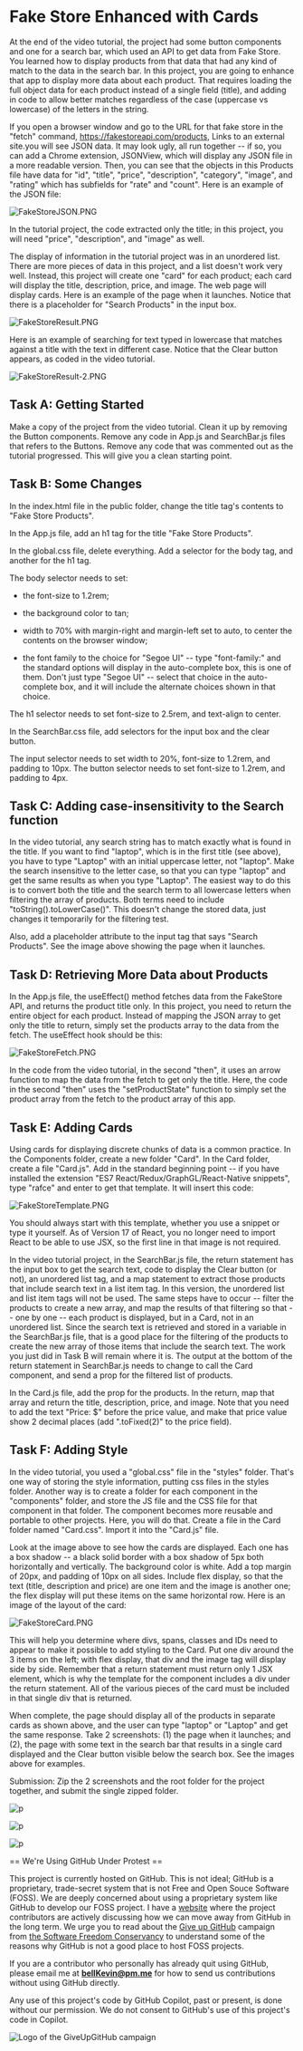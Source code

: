 # Fake Store Enhanced with Cards

At the end of the video tutorial, the project had some button components and one for a search bar, which used an API to get data from Fake Store. You learned how to display products from that data that had any kind of match to the data in the search bar. In this project, you are going to enhance that app to display more data about each product. That requires loading the full object data for each product instead of a single field (title), and adding in code to allow better matches regardless of the case (uppercase vs lowercase) of the letters in the string.

If you open a browser window and go to the URL for that fake store in the "fetch" command, https://fakestoreapi.com/products, Links to an external site.you will see JSON data. It may look ugly, all run together -- if so, you can add a Chrome extension, JSONView, which will display any JSON file in a more readable version. Then, you can see that the objects in this Products file have data for "id", "title", "price", "description", "category", "image", and "rating" which has subfields for "rate" and "count". Here is an example of the JSON file:

![FakeStoreJSON.PNG](https://github.com/bell-kevin/fakeStoreEnhancedWithCards/blob/main/readMePictures/FakeStoreJSON.PNG)

In the tutorial project, the code extracted only the title; in this project, you will need "price", "description", and "image" as well.

The display of information in the tutorial project was in an unordered list. There are more pieces of data in this project, and a list doesn't work very well. Instead, this project will create one "card" for each product; each card will display the title, description, price, and image. The web page will display cards. Here is an example of the page when it launches. Notice that there is a placeholder for "Search Products" in the input box.

![FakeStoreResult.PNG](https://github.com/bell-kevin/fakeStoreEnhancedWithCards/blob/main/readMePictures/FakeStoreResult.PNG)

Here is an example of searching for text typed in lowercase that matches against a title with the text in different case. Notice that the Clear button appears, as coded in the video tutorial. 

![FakeStoreResult-2.PNG](https://github.com/bell-kevin/fakeStoreEnhancedWithCards/blob/main/readMePictures/FakeStoreResult-2.PNG)

## Task A: Getting Started

Make a copy of the project from the video tutorial. Clean it up by removing the Button components. Remove any code in App.js and SearchBar.js files that refers to the Buttons. Remove any code that was commented out as the tutorial progressed. This will give you a clean starting point.

 

## Task B: Some Changes

In the index.html file in the public folder, change the title tag's contents to "Fake Store Products".

In the App.js file, add an h1 tag for the title "Fake Store Products".

In the global.css file, delete everything. Add a selector for the body tag, and another for the h1 tag.

The body selector needs to set:

- the font-size to 1.2rem;

- the background color to tan;

- width to 70% with margin-right and margin-left set to auto, to center the contents on the browser window;

- the font family to the choice for "Segoe UI" -- type "font-family:" and the standard options will display in the auto-complete box, this is one of them. Don't just type "Segoe UI" -- select that choice in the auto-complete box, and it will include the alternate choices shown in that choice. 

The h1 selector needs to set font-size to 2.5rem, and text-align to center.

In the SearchBar.css file, add selectors for the input box and the clear button.

The input selector needs to set width to 20%, font-size to 1.2rem, and padding to 10px. The button selector needs to set font-size to 1.2rem, and padding to 4px.

 

## Task C: Adding case-insensitivity to the Search function

In the video tutorial, any search string has to match exactly what is found in the title. If you want to find "laptop", which is in the first title (see above), you have to type "Laptop" with an initial uppercase letter, not "laptop". Make the search insensitive to the letter case, so that you can type "laptop" and get the same results as when you type "Laptop". The easiest way to do this is to convert both the title and the search term to all lowercase letters when filtering the array of products. Both terms need to include "toString().toLowerCase()". This doesn't change the stored data, just changes it temporarily for the filtering test.

Also, add a placeholder attribute to the input tag that says "Search Products". See the image above showing the page when it launches.

 

## Task D: Retrieving More Data about Products

In the App.js file, the useEffect() method fetches data from the FakeStore API, and returns the product title only. In this project, you need to return the entire object for each product. Instead of mapping the JSON array to get only the title to return, simply set the products array to the data from the fetch. The useEffect hook should be this:

![FakeStoreFetch.PNG](https://github.com/bell-kevin/fakeStoreEnhancedWithCards/blob/main/readMePictures/FakeStoreFetch.PNG)

In the code from the video tutorial, in the second "then", it uses an arrow function to map the data from the fetch to get only the title. Here, the code in the second "then" uses the "setProductState" function to simply set the product array from the fetch to the product array of this app.

 

## Task E: Adding Cards

Using cards for displaying discrete chunks of data is a common practice. In the Components folder, create a new folder "Card". In the Card folder, create a file "Card.js". Add in the standard beginning point -- if you have installed the extension "ES7 React/Redux/GraphGL/React-Native snippets", type "rafce" and enter to get that template. It will insert this code:

![FakeStoreTemplate.PNG](https://github.com/bell-kevin/fakeStoreEnhancedWithCards/blob/main/readMePictures/FakeStoreTemplate.PNG)

You should always start with this template, whether you use a snippet or type it yourself. As of Version 17 of React, you no longer need to import React to be able to use JSX, so the first line in that image is not required.

In the video tutorial project, in the SearchBar.js file, the return statement has the input box to get the search text, code to display the Clear button (or not), an unordered list tag, and a map statement to extract those products that include search text in a list item tag. In this version, the unordered list and list item tags will not be used. The same steps have to occur -- filter the products to create a new array, and map the results of that filtering so that -- one by one -- each product is displayed, but in a Card, not in an unordered list. Since the search text is retrieved and stored in a variable in the SearchBar.js file, that is a good place for the filtering of the products to create the new array of those items that include the search text. The work you just did in Task B will remain where it is. The output at the bottom of the return statement in SearchBar.js needs to change to call the Card component, and send a prop for the filtered list of products.

In the Card.js file, add the prop for the products. In the return, map that array and return the title, description, price, and image. Note that you need to add the text "Price: $" before the price value, and make that price value show 2 decimal places (add ".toFixed(2)" to the price field).

 

## Task F: Adding Style

In the video tutorial, you used a "global.css" file in the "styles" folder. That's one way of storing the style information, putting css files in the styles folder. Another way is to create a folder for each component in the "components" folder, and store the JS file and the CSS file for that component in that folder. The component becomes more reusable and portable to other projects. Here, you will do that. Create a file in the Card folder named "Card.css". Import it into the "Card.js" file.

Look at the image above to see how the cards are displayed. Each one has a box shadow -- a black solid border with a box shadow of 5px both horizontally and vertically. The background color is white. Add a top margin of 20px, and padding of 10px on all sides. Include flex display, so that the text (title, description and price) are one item and the image is another one; the flex display will put these items on the same horizontal row. Here is an image of the layout of the card:

![FakeStoreCard.PNG](https://github.com/bell-kevin/fakeStoreEnhancedWithCards/blob/main/readMePictures/FakeStoreCard.PNG)

This will help you determine where divs, spans, classes and IDs need to appear to make it possible to add styling to the Card. Put one div around the 3 items on the left; with flex display, that div and the image tag will display side by side. Remember that a return statement must return only 1 JSX element, which is why the template for the component includes a div under the return statement. All of the various pieces of the card must be included in that single div that is returned.

 

When complete, the page should display all of the products in separate cards as shown above, and the user can type "laptop" or "Laptop" and get the same response. Take 2 screenshots: (1) the page when it launches; and (2), the page with some text in the search bar that results in a single card displayed and the Clear button visible below the search box. See the images above for examples.

 

Submission: Zip the 2 screenshots and the root folder for the project together, and submit the single zipped folder.

![p](https://github.com/bell-kevin/fakeStoreEnhancedWithCards/blob/main/outputScreenshots/FakeStore.PNG)

![p](https://github.com/bell-kevin/fakeStoreEnhancedWithCards/blob/main/outputScreenshots/fakeStoreLaptop.PNG)

![p](https://github.com/bell-kevin/fakeStoreEnhancedWithCards/blob/main/outputScreenshots/fakeStoreSearch.PNG)

== We're Using GitHub Under Protest ==

This project is currently hosted on GitHub.  This is not ideal; GitHub is a
proprietary, trade-secret system that is not Free and Open Souce Software
(FOSS).  We are deeply concerned about using a proprietary system like GitHub
to develop our FOSS project. I have a [website](https://bellKevin.me) where the
project contributors are actively discussing how we can move away from GitHub
in the long term.  We urge you to read about the [Give up GitHub](https://GiveUpGitHub.org) campaign 
from [the Software Freedom Conservancy](https://sfconservancy.org) to understand some of the reasons why GitHub is not 
a good place to host FOSS projects.

If you are a contributor who personally has already quit using GitHub, please
email me at **bellKevin@pm.me** for how to send us contributions without
using GitHub directly.

Any use of this project's code by GitHub Copilot, past or present, is done
without our permission.  We do not consent to GitHub's use of this project's
code in Copilot.

![Logo of the GiveUpGitHub campaign](https://sfconservancy.org/img/GiveUpGitHub.png)

